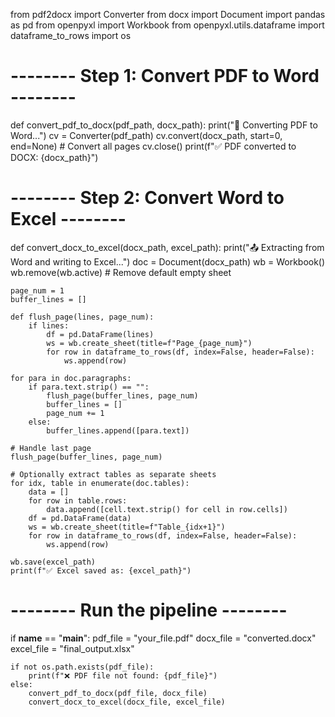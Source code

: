 from pdf2docx import Converter
from docx import Document
import pandas as pd
from openpyxl import Workbook
from openpyxl.utils.dataframe import dataframe_to_rows
import os

# -------- Step 1: Convert PDF to Word --------
def convert_pdf_to_docx(pdf_path, docx_path):
    print("🔄 Converting PDF to Word...")
    cv = Converter(pdf_path)
    cv.convert(docx_path, start=0, end=None)  # Convert all pages
    cv.close()
    print(f"✅ PDF converted to DOCX: {docx_path}")

# -------- Step 2: Convert Word to Excel --------
def convert_docx_to_excel(docx_path, excel_path):
    print("📤 Extracting from Word and writing to Excel...")
    doc = Document(docx_path)
    wb = Workbook()
    wb.remove(wb.active)  # Remove default empty sheet

    page_num = 1
    buffer_lines = []

    def flush_page(lines, page_num):
        if lines:
            df = pd.DataFrame(lines)
            ws = wb.create_sheet(title=f"Page_{page_num}")
            for row in dataframe_to_rows(df, index=False, header=False):
                ws.append(row)

    for para in doc.paragraphs:
        if para.text.strip() == "":
            flush_page(buffer_lines, page_num)
            buffer_lines = []
            page_num += 1
        else:
            buffer_lines.append([para.text])

    # Handle last page
    flush_page(buffer_lines, page_num)

    # Optionally extract tables as separate sheets
    for idx, table in enumerate(doc.tables):
        data = []
        for row in table.rows:
            data.append([cell.text.strip() for cell in row.cells])
        df = pd.DataFrame(data)
        ws = wb.create_sheet(title=f"Table_{idx+1}")
        for row in dataframe_to_rows(df, index=False, header=False):
            ws.append(row)

    wb.save(excel_path)
    print(f"✅ Excel saved as: {excel_path}")

# -------- Run the pipeline --------
if __name__ == "__main__":
    pdf_file = "your_file.pdf"
    docx_file = "converted.docx"
    excel_file = "final_output.xlsx"

    if not os.path.exists(pdf_file):
        print(f"❌ PDF file not found: {pdf_file}")
    else:
        convert_pdf_to_docx(pdf_file, docx_file)
        convert_docx_to_excel(docx_file, excel_file)
